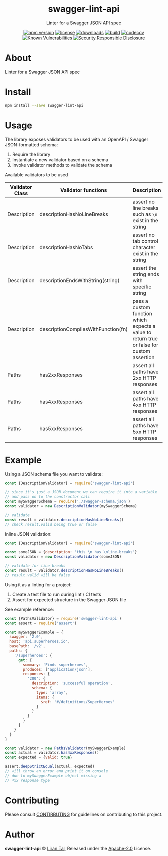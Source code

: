 <p align="center"><h1 align="center">
  swagger-lint-api
</h1>

<p align="center">
  Linter for a Swagger JSON API spec
</p>

<p align="center">
  <a href="https://www.npmjs.org/package/swagger-lint-api"><img src="https://badgen.net/npm/v/swagger-lint-api" alt="npm version"/></a>
  <a href="https://www.npmjs.org/package/swagger-lint-api"><img src="https://badgen.net/npm/license/swagger-lint-api" alt="license"/></a>
  <a href="https://www.npmjs.org/package/swagger-lint-api"><img src="https://badgen.net/npm/dt/swagger-lint-api" alt="downloads"/></a>
  <a href="https://travis-ci.org/lirantal/swagger-lint-api"><img src="https://badgen.net/travis/lirantal/swagger-lint-api" alt="build"/></a>
  <a href="https://codecov.io/gh/lirantal/swagger-lint-api"><img src="https://badgen.net/codecov/c/github/lirantal/swagger-lint-api" alt="codecov"/></a>
  <a href="https://snyk.io/test/github/lirantal/swagger-lint-api"><img src="https://snyk.io/test/github/lirantal/swagger-lint-api/badge.svg" alt="Known Vulnerabilities"/></a>
  <a href="./SECURITY.md"><img src="https://img.shields.io/badge/Security-Responsible%20Disclosure-yellow.svg" alt="Security Responsible Disclosure" /></a>
</p>

# About

Linter for a Swagger JSON API spec

# Install

```bash
npm install --save swagger-lint-api
```

# Usage

The library exposes validators to be used with an OpenAPI / Swagger JSON-formatted schema:

1. Require the library
2. Instantiate a new validator based on a schema
3. Invoke validator methods to validate the schema

Available validators to be used

| Validator Class | Validator functions                 | Description                                                                               |
| --------------- | ----------------------------------- | ----------------------------------------------------------------------------------------- |
| Description     | descriptionHasNoLineBreaks          | assert no line breaks such as `\n` exist in the string                                    |
| Description     | descriptionHasNoTabs                | assert no tab control character exist in the string                                       |
| Description     | descriptionEndsWithString(string)   | assert the string ends with specific string                                               |
| Description     | descriptionCompliesWithFunction(fn) | pass a custom function which expects a value to return true or false for custom assertion |
| Paths           | has2xxResponses                     | assert all paths have 2xx HTTP responses                                                  |
| Paths           | has4xxResponses                     | assert all paths have 4xx HTTP responses                                                  |
| Paths           | has5xxResponses                     | assert all paths have 5xx HTTP responses                                                  |

# Example

Using a JSON schema file you want to validate:

```js
const {DescriptionValidator} = require('swagger-lint-api')

// since it's just a JSON document we can require it into a variable
// and pass on to the constructor call
const mySwaggerSchema = require('./swagger-schema.json')
const validator = new DescriptionValidator(mySwaggerSchema)

// validate
const result = validator.descriptionHasNoLineBreaks()
// check result.valid being true or false
```

Inline JSON validation:

```js
const {DescriptionValidator} = require('swagger-lint-api')

const someJSON = {description: 'this \n has \nline-breaks'}
const validator = new DescriptionValidator(someJSON)

// validate for line breaks
const result = validator.descriptionHasNoLineBreaks()
// result.valid will be false
```

Using it as a linting for a project:

1. Create a test file to run during lint / CI tests
2. Assert for expected structure in the Swagger JSON file

See example reference:

```js
const {PathsValidator} = require('swagger-lint-api')
const assert = require('assert')

const mySwaggerExample = {
  swagger: '2.0',
  host: 'api.superheroes.io',
  basePath: '/v2',
  paths: {
    '/superheroes': {
      get: {
        summary: 'Finds superheroes',
        produces: ['application/json'],
        responses: {
          '200': {
            description: 'successful operation',
            schema: {
              type: 'array',
              items: {
                $ref: '#/definitions/SuperHeroes'
              }
            }
          }
        }
      }
    }
  }
}

const validator = new PathsValidator(mySwaggerExample)
const actual = validator.has4xxResponses()
const expected = {valid: true}

assert.deepStrictEqual(actual, expected)
// will throw an error and print it on console
// due to mySwaggerExample object missing a
// 4xx response type
```

# Contributing

Please consult [CONTIRBUTING](./CONTRIBUTING.md) for guidelines on contributing to this project.

# Author

**swagger-lint-api** © [Liran Tal](https://github.com/lirantal), Released under the [Apache-2.0](./LICENSE) License.
